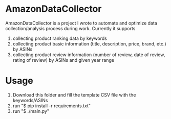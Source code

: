 # AmazonDataCollector
AmazonDataCollector is a project I wrote to automate and optimize data collection/analysis process during work. Currently it supports 
1. collecting product ranking data by keywords  
2. collecting product basic information (title, description, price, brand, etc.) by ASINs
3. collecting product review information (number of review, date of review, rating of review) by ASINs and given year range

# Usage
1. Download this folder and fill the template CSV file with the keywords/ASINs
2. run "$ pip install -r requirements.txt"
3. run "$ ./main.py"

